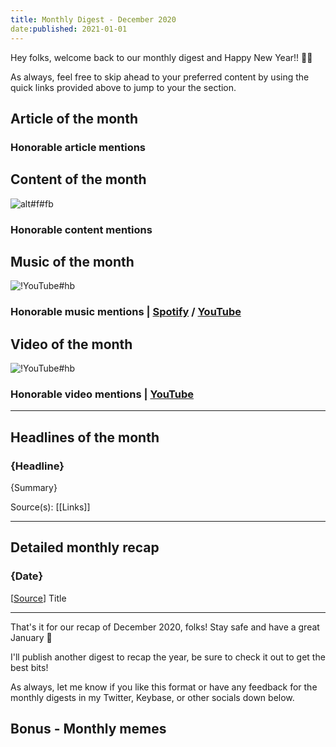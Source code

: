 ```yaml
---
title: Monthly Digest - December 2020
date:published: 2021-01-01
---
```


Hey folks, welcome back to our monthly digest and Happy New Year!! 🥳🎉

As always, feel free to skip ahead to your preferred content by using the quick links provided above to jump to your the section.

## Article of the month

### Honorable article mentions

## Content of the month

![alt#f#fb]({link} "caption")

### Honorable content mentions

## Music of the month

![!YouTube#hb]({youtube_id} "[[Spotify](link)] title")

### Honorable music mentions | [Spotify]({spotify_playlist_uri}) / [YouTube]({youtube_music_playlist})

## Video of the month

![!YouTube#hb]({youtube_id} "title")

### Honorable video mentions | [YouTube]({youtube_video_playlist})

***

## Headlines of the month

### {Headline}

{Summary}

Source(s): [[Links]]

***

## Detailed monthly recap

### {Date}

[[Source](link)] Title

***

That's it for our recap of December 2020, folks! Stay safe and have a great January 👋

I'll publish another digest to recap the year, be sure to check it out to get the best bits!

As always, let me know if you like this format or have any feedback for the monthly digests in my Twitter, Keybase, or other socials down below.

## Bonus - Monthly memes
